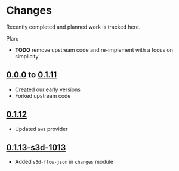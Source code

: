 # Changes
Recently completed and planned work is tracked here.

Plan:
- **TODO** remove upstream code and re-implement with a focus on simplicity

## [0.0.0](.) to [0.1.11](.)
- Created our early versions
- Forked upstream code

## [0.1.12](.)
- Updated `aws` provider

## [0.1.13-s3d-1013](.)
- Added `s3d-flow-json` in `changes` module
